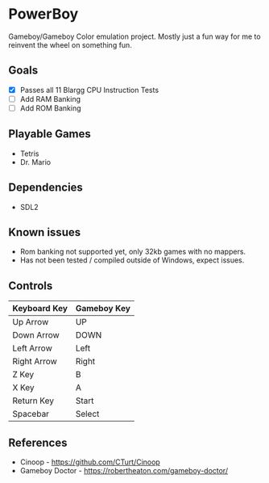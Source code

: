 # PowerBoy
Gameboy/Gameboy Color emulation project. Mostly just a fun way for me to reinvent the wheel on something fun.

## Goals
 - [x] Passes all 11 Blargg CPU Instruction Tests
 - [ ] Add RAM Banking
 - [ ] Add ROM Banking

## Playable Games
- Tetris
- Dr. Mario

## Dependencies
- SDL2

## Known issues
- Rom banking not supported yet, only 32kb games with no mappers.
- Has not been tested / compiled outside of Windows, expect issues.

## Controls
| Keyboard Key  | Gameboy Key   |
| ------------- | ------------- |
| Up Arrow      | UP            |
| Down Arrow    | DOWN          |
| Left Arrow    | Left          |
| Right Arrow   | Right         |
| Z Key         | B             |
| X Key         | A             |
| Return Key    | Start         |
| Spacebar      | Select        |

## References
- Cinoop - https://github.com/CTurt/Cinoop
- Gameboy Doctor - https://robertheaton.com/gameboy-doctor/